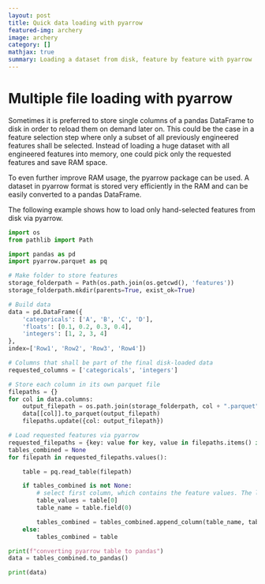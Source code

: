 ```yaml
---
layout: post
title: Quick data loading with pyarrow
featured-img: archery
image: archery
category: []
mathjax: true
summary: Loading a dataset from disk, feature by feature with pyarrow
---
```


# Multiple file loading with pyarrow

Sometimes it is preferred to store single columns of a pandas DataFrame to disk in order to reload them on demand later on.
This could be the case in a feature selection step where only a subset of all previously engineered features shall be selected.
Instead of loading a huge dataset with all engineered features into memory, one could pick only the requested features and save RAM space.

To even further improve RAM usage, the pyarrow package can be used. A dataset in pyarrow format is stored very efficiently in the RAM and can be easily converted
to a pandas DataFrame.

The following example shows how to load only hand-selected features from disk via pyarrow.

```python
import os
from pathlib import Path

import pandas as pd
import pyarrow.parquet as pq

# Make folder to store features
storage_folderpath = Path(os.path.join(os.getcwd(), 'features'))
storage_folderpath.mkdir(parents=True, exist_ok=True)

# Build data
data = pd.DataFrame({
    'categoricals': ['A', 'B', 'C', 'D'],
    'floats': [0.1, 0.2, 0.3, 0.4],
    'integers': [1, 2, 3, 4]
},
index=['Row1', 'Row2', 'Row3', 'Row4'])

# Columns that shall be part of the final disk-loaded data
requested_columns = ['categoricals', 'integers']

# Store each column in its own parquet file
filepaths = {}
for col in data.columns:
    output_filepath = os.path.join(storage_folderpath, col + ".parquet")
    data[[col]].to_parquet(output_filepath)
    filepaths.update({col: output_filepath})

# Load requested features via pyarrow
requested_filepaths = {key: value for key, value in filepaths.items() if key in requested_columns}
tables_combined = None
for filepath in requested_filepaths.values():

    table = pq.read_table(filepath)

    if tables_combined is not None:
        # select first column, which contains the feature values. The last column contains the table's indices
        table_values = table[0]
        table_name = table.field(0)

        tables_combined = tables_combined.append_column(table_name, table_values)
    else:
        tables_combined = table

print(f"converting pyarrow table to pandas")
data = tables_combined.to_pandas()

print(data)
```